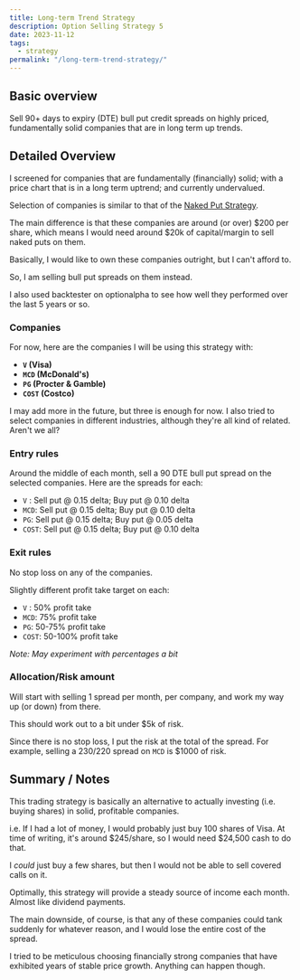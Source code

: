 ```yaml
---
title: Long-term Trend Strategy
description: Option Selling Strategy 5
date: 2023-11-12
tags:
  - strategy
permalink: "/long-term-trend-strategy/"
---
```



## Basic overview

Sell 90+ days to expiry (DTE) bull put credit spreads on highly priced, fundamentally solid companies that are in long term up trends.
 
## Detailed Overview 

I screened for companies that are fundamentally (financially) solid; with a price chart that is in a long term uptrend; and currently undervalued.  

Selection of companies is similar to that of the <a href="https://options1k.com/naked-put-strategy/">Naked Put Strategy</a>. 

The main difference is that these companies are around (or over) $200 per share, which means I would need around $20k of capital/margin to sell naked puts on them.

Basically, I would like to own these companies outright, but I can't afford to.  

So, I am selling bull put spreads on them instead.

I also used backtester on optionalpha to see how well they performed over the last 5 years or so.

### Companies
For now, here are the companies I will be using this strategy with:
- **`V` (Visa)**
- **`MCD` (McDonald's)**
- **`PG` (Procter & Gamble)**
- **`COST` (Costco)**

I may add more in the future, but three is enough for now.  I also tried to select companies in different industries, although they're all kind of related.  Aren't we all?

### Entry rules
Around the middle of each month, sell a 90 DTE bull put spread on the selected companies.  Here are the spreads for each:

- `V` : Sell put @ 0.15 delta; Buy put @ 0.10 delta
- `MCD`: Sell put @ 0.15 delta; Buy put @ 0.10 delta
- `PG`: Sell put @ 0.15 delta; Buy put @ 0.05 delta
- `COST`: Sell put @ 0.15 delta; Buy put @ 0.10 delta


### Exit rules
No stop loss on any of the companies.

Slightly different profit take target on each:
- `V` : 50% profit take
- `MCD`: 75% profit take
- `PG`: 50-75% profit take
- `COST`: 50-100% profit take

*Note: May experiment with percentages a bit*

### Allocation/Risk amount
Will start with selling 1 spread per month, per company, and work my way up (or down) from there.

This should work out to a bit under $5k of risk.  

Since there is no stop loss, I put the risk at the total of the spread.  For example, selling a 230/220 spread on `MCD` is $1000 of risk.

## Summary / Notes
This trading strategy is basically an alternative to actually investing (i.e. buying shares) in solid, profitable companies.

i.e. If I had a lot of money, I would probably just buy 100 shares of Visa.  At time of writing, it's around $245/share, so I would need $24,500 cash to do that.

I *could* just buy a few shares, but then I would not be able to sell covered calls on it.

Optimally, this strategy will provide a steady source of income each month.  Almost like dividend payments.

The main downside, of course, is that any of these companies could tank suddenly for whatever reason, and I would lose the entire cost of the spread.

I tried to be meticulous choosing financially strong companies that have exhibited years of stable price growth.  Anything can happen though.


